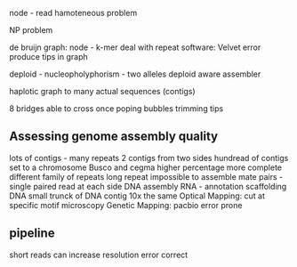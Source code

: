 node - read
hamoteneous problem

NP problem 

de bruijn graph:
node - k-mer
deal with repeat
software: Velvet
error produce tips in graph

deploid - nucleopholyphorism - two alleles
deploid aware assembler

haplotic
graph to many actual sequences (contigs)

8 bridges able to cross once
poping bubbles trimming tips

## Assessing genome assembly quality
lots of contigs - many repeats
2 contigs from two sides 
hundread of contigs set to a chromosome
Busco and cegma higher percentage more complete
 different family of repeats 
 long repeat impossible to assemble
 mate pairs - single paired read at each side
 DNA assembly
 RNA - annotation
 scaffolding DNA
 small trunck of DNA 
 contig
 10x the same
 Optical Mapping: cut at specific motif microscopy
 Genetic Mapping:
 pacbio error prone

## pipeline

 short reads can increase resolution 
 error correct 

<!--stackedit_data:
eyJoaXN0b3J5IjpbMTI0MzU3MzQ5N119
-->